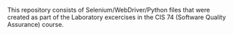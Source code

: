 This repository consists of Selenium/WebDriver/Python files that were created as part of the Laboratory excercises in the CIS 74 (Software Quality Assurance) course.
